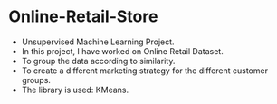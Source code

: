 # Online-Retail-Store
* Unsupervised Machine Learning Project.
* In this project, I have worked on Online Retail Dataset.
* To group the data according to similarity.
* To create a different marketing strategy for the different customer groups.
* The library is used: KMeans.
